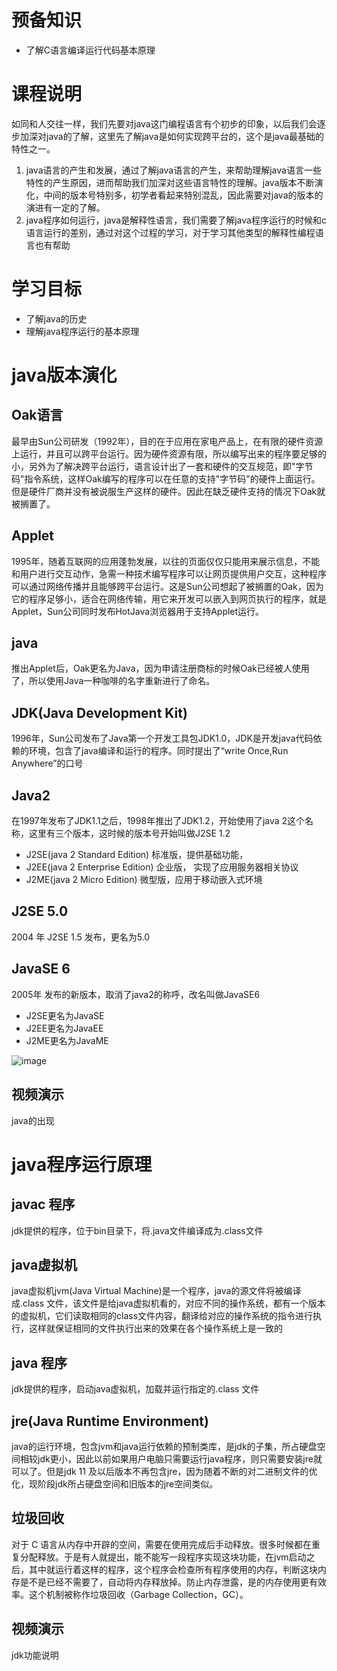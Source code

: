 # 预备知识

* 了解C语言编译运行代码基本原理

# 课程说明

如同和人交往一样，我们先要对java这门编程语言有个初步的印象，以后我们会逐步加深对java的了解，这里先了解java是如何实现跨平台的，这个是java最基础的特性之一。

1. java语言的产生和发展，通过了解java语言的产生，来帮助理解java语言一些特性的产生原因，进而帮助我们加深对这些语言特性的理解。java版本不断演化，中间的版本号特别多，初学者看起来特别混乱，因此需要对java的版本的演进有一定的了解。
2. java程序如何运行，java是解释性语言，我们需要了解java程序运行的时候和c语言运行的差别，通过对这个过程的学习，对于学习其他类型的解释性编程语言也有帮助

# 学习目标

- 了解java的历史
- 理解java程序运行的基本原理

# java版本演化

## Oak语言

最早由Sun公司研发（1992年），目的在于应用在家电产品上，在有限的硬件资源上运行，并且可以跨平台运行。因为硬件资源有限，所以编写出来的程序要足够的小，另外为了解决跨平台运行，语言设计出了一套和硬件的交互规范，即"字节码"指令系统，这样Oak编写的程序可以在任意的支持"字节码"的硬件上面运行。但是硬件厂商并没有被说服生产这样的硬件。因此在缺乏硬件支持的情况下Oak就被搁置了。

## Applet

1995年，随着互联网的应用蓬勃发展，以往的页面仅仅只能用来展示信息，不能和用户进行交互动作，急需一种技术编写程序可以让网页提供用户交互，这种程序可以通过网络传播并且能够跨平台运行。这是Sun公司想起了被搁置的Oak，因为它的程序足够小，适合在网络传输，用它来开发可以嵌入到网页执行的程序，就是Applet，Sun公司同时发布HotJava浏览器用于支持Applet运行。

## java

推出Applet后，Oak更名为Java，因为申请注册商标的时候Oak已经被人使用了，所以使用Java一种咖啡的名字重新进行了命名。

## JDK(Java Development Kit)

1996年，Sun公司发布了Java第一个开发工具包JDK1.0，JDK是开发java代码依赖的环境，包含了java编译和运行的程序。同时提出了“write Once,Run Anywhere”的口号

## Java2

在1997年发布了JDK1.1之后，1998年推出了JDK1.2，开始使用了java 2这个名称，这里有三个版本，这时候的版本号开始叫做J2SE 1.2

- J2SE(java 2 Standard Edition) 标准版，提供基础功能，
- J2EE(java 2 Enterprise Edition) 企业版， 实现了应用服务器相关协议
- J2ME(java 2 Micro Edition) 微型版，应用于移动嵌入式环境

## J2SE 5.0

2004 年 J2SE 1.5 发布，更名为5.0

## JavaSE 6

2005年 发布的新版本，取消了java2的称呼，改名叫做JavaSE6

- J2SE更名为JavaSE
- J2EE更名为JavaEE
- J2ME更名为JavaME

![image](http://by-camp.oss-cn-shanghai.aliyuncs.com/wiki/Javase-online/images/Java_info_01.png)

## 视频演示

java的出现

# java程序运行原理

## javac 程序

jdk提供的程序，位于bin目录下，将.java文件编译成为.class文件

## java虚拟机

java虚拟机jvm(Java Virtual Machine)是一个程序，java的源文件将被编译成.class 文件，该文件是给java虚拟机看的，对应不同的操作系统，都有一个版本的虚拟机，它们读取相同的class文件内容，翻译给对应的操作系统的指令进行执行，这样就保证相同的文件执行出来的效果在各个操作系统上是一致的

## java 程序

jdk提供的程序，启动java虚拟机，加载并运行指定的.class 文件

## jre(Java Runtime Environment)

java的运行环境，包含jvm和java运行依赖的预制类库，是jdk的子集，所占硬盘空间相较jdk更小，因此以前如果用户电脑只需要运行java程序，则只需要安装jre就可以了。但是jdk 11 及以后版本不再包含jre，因为随着不断的对二进制文件的优化，现阶段jdk所占硬盘空间和旧版本的jre空间类似。

## 垃圾回收

对于 C 语言从内存中开辟的空间，需要在使用完成后手动释放。很多时候都在重复分配释放。于是有人就提出，能不能写一段程序实现这块功能，在jvm启动之后，其中就运行着这样的程序，这个程序会检查所有程序使用的内存，判断这块内存是不是已经不需要了，自动将内存释放掉。防止内存泄露，是的内存使用更有效率。这个机制被称作垃圾回收（Garbage Collection，GC）。

## 视频演示

jdk功能说明

